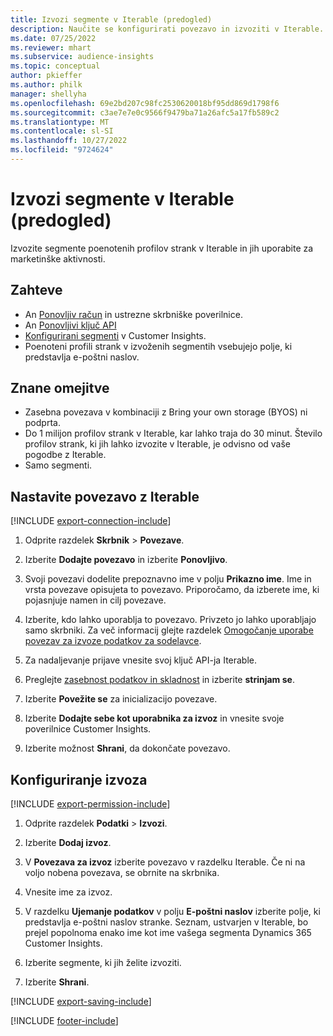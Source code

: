 ```yaml
---
title: Izvozi segmente v Iterable (predogled)
description: Naučite se konfigurirati povezavo in izvoziti v Iterable.
ms.date: 07/25/2022
ms.reviewer: mhart
ms.subservice: audience-insights
ms.topic: conceptual
author: pkieffer
ms.author: philk
manager: shellyha
ms.openlocfilehash: 69e2bd207c98fc2530620018bf95dd869d1798f6
ms.sourcegitcommit: c3ae7e7e0c9566f9479ba71a26afc5a17fb589c2
ms.translationtype: MT
ms.contentlocale: sl-SI
ms.lasthandoff: 10/27/2022
ms.locfileid: "9724624"
---
```

# <a name="export-segments-to-iterable-preview"></a>Izvozi segmente v Iterable (predogled)

Izvozite segmente poenotenih profilov strank v Iterable in jih uporabite za marketinške aktivnosti.

## <a name="prerequisites"></a>Zahteve

- An [Ponovljiv račun](https://iterable.com/) in ustrezne skrbniške poverilnice.
- An [Ponovljivi ključ API](https://support.iterable.com/hc/en-us/articles/360043464871)
- [Konfigurirani segmenti](segments.md) v Customer Insights.
- Poenoteni profili strank v izvoženih segmentih vsebujejo polje, ki predstavlja e-poštni naslov.

## <a name="known-limitations"></a>Znane omejitve

- Zasebna povezava v kombinaciji z Bring your own storage (BYOS) ni podprta.
- Do 1 milijon profilov strank v Iterable, kar lahko traja do 30 minut. Število profilov strank, ki jih lahko izvozite v Iterable, je odvisno od vaše pogodbe z Iterable.
- Samo segmenti.

## <a name="set-up-connection-to-iterable"></a>Nastavite povezavo z Iterable

[!INCLUDE [export-connection-include](includes/export-connection-admn.md)]

1. Odprite razdelek **Skrbnik** > **Povezave**.

1. Izberite **Dodajte povezavo** in izberite **Ponovljivo**.

1. Svoji povezavi dodelite prepoznavno ime v polju **Prikazno ime**. Ime in vrsta povezave opisujeta to povezavo. Priporočamo, da izberete ime, ki pojasnjuje namen in cilj povezave.

1. Izberite, kdo lahko uporablja to povezavo. Privzeto jo lahko uporabljajo samo skrbniki. Za več informacij glejte razdelek [Omogočanje uporabe povezav za izvoze podatkov za sodelavce](connections.md#allow-contributors-to-use-a-connection-for-exports).

1. Za nadaljevanje prijave vnesite svoj ključ API-ja Iterable.

1. Preglejte [zasebnost podatkov in skladnost](connections.md#data-privacy-and-compliance) in izberite **strinjam se**.

1. Izberite **Povežite se** za inicializacijo povezave.

1. Izberite **Dodajte sebe kot uporabnika za izvoz** in vnesite svoje poverilnice Customer Insights.

1. Izberite možnost **Shrani**, da dokončate povezavo.

## <a name="configure-an-export"></a>Konfiguriranje izvoza

[!INCLUDE [export-permission-include](includes/export-permission.md)]

1. Odprite razdelek **Podatki** > **Izvozi**.

1. Izberite **Dodaj izvoz**.

1. V **Povezava za izvoz** izberite povezavo v razdelku Iterable. Če ni na voljo nobena povezava, se obrnite na skrbnika.

1. Vnesite ime za izvoz.

1. V razdelku **Ujemanje podatkov** v polju **E-poštni naslov** izberite polje, ki predstavlja e-poštni naslov stranke. Seznam, ustvarjen v Iterable, bo prejel popolnoma enako ime kot ime vašega segmenta Dynamics 365 Customer Insights.

1. Izberite segmente, ki jih želite izvoziti.

1. Izberite **Shrani**.

[!INCLUDE [export-saving-include](includes/export-saving.md)]

[!INCLUDE [footer-include](includes/footer-banner.md)]
